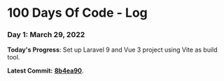 # 100 Days Of Code - Log

### Day 1: March 29, 2022

**Today's Progress**: Set up Laravel 9 and Vue 3 project using Vite as build tool.

**Latest Commit:** [**8b4ea90**](https://github.com/kulotsystems/tabulation-system/tree/8b4ea9014f5acfa8d0833d5ff11e49ee6c60bd80).